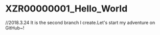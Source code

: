 # XZR00000001_Hello_World
//2018.3.24
It is the second branch l create.Let's start my adventure on GitHub~!
